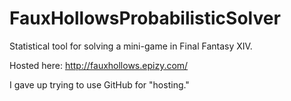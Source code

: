 # FauxHollowsProbabilisticSolver
Statistical tool for solving a mini-game in Final Fantasy XIV.

Hosted here:
http://fauxhollows.epizy.com/

I gave up trying to use GitHub for "hosting."
